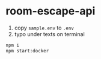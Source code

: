 # room-escape-api

1. copy `sample.env` to `.env`
2. typo under texts on terminal
``` bash
npm i
npm start:docker
```
